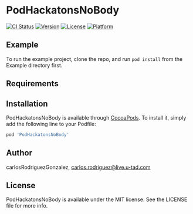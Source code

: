 # PodHackatonsNoBody

[![CI Status](https://img.shields.io/travis/CarlosRodriguezGonzalez/PodHackatonsNoBody.svg?style=flat)](https://travis-ci.org/CarlosRodriguezGonzalez/PodHackatonsNoBody)
[![Version](https://img.shields.io/cocoapods/v/PodHackatonsNoBody.svg?style=flat)](https://cocoapods.org/pods/PodHackatonsNoBody)
[![License](https://img.shields.io/cocoapods/l/PodHackatonsNoBody.svg?style=flat)](https://cocoapods.org/pods/PodHackatonsNoBody)
[![Platform](https://img.shields.io/cocoapods/p/PodHackatonsNoBody.svg?style=flat)](https://cocoapods.org/pods/PodHackatonsNoBody)

## Example

To run the example project, clone the repo, and run `pod install` from the Example directory first.

## Requirements

## Installation

PodHackatonsNoBody is available through [CocoaPods](https://cocoapods.org). To install
it, simply add the following line to your Podfile:

```ruby
pod 'PodHackatonsNoBody'
```

## Author

carlosRodriguezGonzalez, carlos.rodriguez@live.u-tad.com

## License

PodHackatonsNoBody is available under the MIT license. See the LICENSE file for more info.
